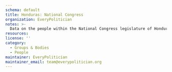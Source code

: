 ```yaml
---
schema: default
title: Honduras: National Congress
organization: EveryPolitician
notes: >-
  Data on the people within the National Congress legislature of Honduras.
resources:
license: ''
category:
  - Groups & Bodies
  - People
maintainer: EveryPolitician
maintainer_email: team@everypolitician.org
---
```

